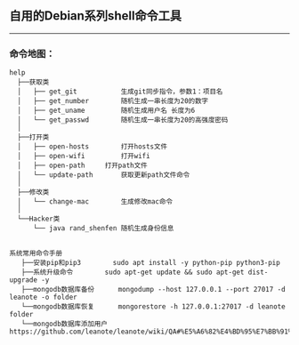 ## 自用的Debian系列shell命令工具

----------
### **命令地图**：
<pre><code>help
  ├──获取类
  │   ├── get_git   		生成git同步指令，参数1：项目名
  │   ├── get_number		随机生成一串长度为20的数字
  │   ├── get_uname  		随机生成用户名 长度为6
  │   └── get_passwd		随机生成一串长度为20的高强度密码
  │
  ├──打开类
  │   ├── open-hosts		打开hosts文件
  │   ├── open-wifi   		打开wifi
  │   ├── open-path		打开path文件
  │   └── update-path		获取更新path文件命令
  │
  ├──修改类
  │   └── change-mac		生成修改mac命令
  │
  └──Hacker类
      └── java rand_shenfen	随机生成身份信息


系统常用命令手册
   ├──安装pip和pip3		sudo apt install -y python-pip python3-pip
   ├──系统升级命令		sudo apt-get update && sudo apt-get dist-upgrade -y
   ├──mongodb数据库备份		mongodump --host 127.0.0.1 --port 27017 -d leanote -o folder
   └──mongodb数据库恢复		mongorestore -h 127.0.0.1:27017 -d leanote folder
   └──mongodb数据库添加用户	https://github.com/leanote/leanote/wiki/QA#%E5%A6%82%E4%BD%95%E7%BB%91%E5%AE%9A%E5%9F%9F%E5%90%8D</code></pre>



